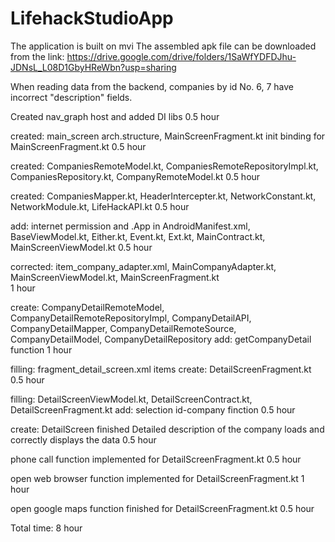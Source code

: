 # LifehackStudioApp
The application is built on mvi
The assembled apk file can be downloaded from the link:
https://drive.google.com/drive/folders/1SaWfYDFDJhu-JDNsL_L08D1GbyHReWbn?usp=sharing

When reading data from the backend, companies by id No. 6, 7 have incorrect "description" fields.



Created nav_graph host and added DI libs
0.5 hour

created:  main_screen arch.structure, MainScreenFragment.kt
init binding for MainScreenFragment.kt
0.5 hour

created:  CompaniesRemoteModel.kt, CompaniesRemoteRepositoryImpl.kt, CompaniesRepository.kt, 
CompanyRemoteModel.kt
0.5 hour

created:  CompaniesMapper.kt, HeaderIntercepter.kt, NetworkConstant.kt, NetworkModule.kt, 
LifeHackAPI.kt
0.5 hour

add:  internet permission and .App in AndroidManifest.xml, BaseViewModel.kt, Either.kt, Event.kt,
Ext.kt, MainContract.kt, MainScreenViewModel.kt
0.5 hour

corrected:  item_company_adapter.xml, MainCompanyAdapter.kt, MainScreenViewModel.kt, 
MainScreenFragment.kt        
1 hour

create:  CompanyDetailRemoteModel, CompanyDetailRemoteRepositoryImpl, CompanyDetailAPI,
CompanyDetailMapper, CompanyDetailRemoteSource, CompanyDetailModel, CompanyDetailRepository
add:  getCompanyDetail function
1 hour

filling:  fragment_detail_screen.xml items
create:  DetailScreenFragment.kt
0.5 hour

filling:  DetailScreenViewModel.kt, DetailScreenContract.kt, DetailScreenFragment.kt
add:  selection id-company finction
0.5 hour

create:  DetailScreen finished
Detailed description of the company loads and correctly displays the data
0.5 hour

phone call function implemented for DetailScreenFragment.kt
0.5 hour

open web browser function implemented for DetailScreenFragment.kt
1 hour

open google maps function finished for DetailScreenFragment.kt
0.5 hour

Total time: 8 hour
